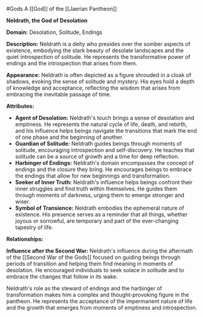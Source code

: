 #Gods 
A [[God]] of the [[Jaerian Pantheon]]

**Neldrath, the God of Desolation**

**Domain:** Desolation, Solitude, Endings

**Description:**
Neldrath is a deity who presides over the somber aspects of existence, embodying the stark beauty of desolate landscapes and the quiet introspection of solitude. He represents the transformative power of endings and the introspection that arises from them.

**Appearance:**
Neldrath is often depicted as a figure shrouded in a cloak of shadows, evoking the sense of solitude and mystery. His eyes hold a depth of knowledge and acceptance, reflecting the wisdom that arises from embracing the inevitable passage of time.

**Attributes:**
- **Agent of Desolation:** Neldrath's touch brings a sense of desolation and emptiness. He represents the natural cycle of life, death, and rebirth, and his influence helps beings navigate the transitions that mark the end of one phase and the beginning of another.
- **Guardian of Solitude:** Neldrath guides beings through moments of solitude, encouraging introspection and self-discovery. He teaches that solitude can be a source of growth and a time for deep reflection.
- **Harbinger of Endings:** Neldrath's domain encompasses the concept of endings and the closure they bring. He encourages beings to embrace the endings that allow for new beginnings and transformation.
- **Seeker of Inner Truth:** Neldrath's influence helps beings confront their inner struggles and find truth within themselves. He guides them through moments of darkness, urging them to emerge stronger and wiser.
- **Symbol of Transience:** Neldrath embodies the ephemeral nature of existence. His presence serves as a reminder that all things, whether joyous or sorrowful, are temporary and part of the ever-changing tapestry of life.

**Relationships:**


**Influence after the Second War:**
Neldrath's influence during the aftermath of the [[Second War of the Gods]] focused on guiding beings through periods of transition and helping them find meaning in moments of desolation. He encouraged individuals to seek solace in solitude and to embrace the changes that follow in its wake.

Neldrath's role as the steward of endings and the harbinger of transformation makes him a complex and thought-provoking figure in the pantheon. He represents the acceptance of the impermanent nature of life and the growth that emerges from moments of emptiness and introspection.